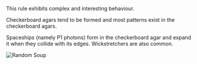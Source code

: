 This rule exhibits complex and interesting behaviour. 

Checkerboard agars tend to be formed and most patterns exist in the checkerboard agars.

Spaceships (namely P1 photons) form in the checkerboard agar and expand it when they collide with its edges. 
Wickstretchers are also common.

![Random Soup](IMG.gif)